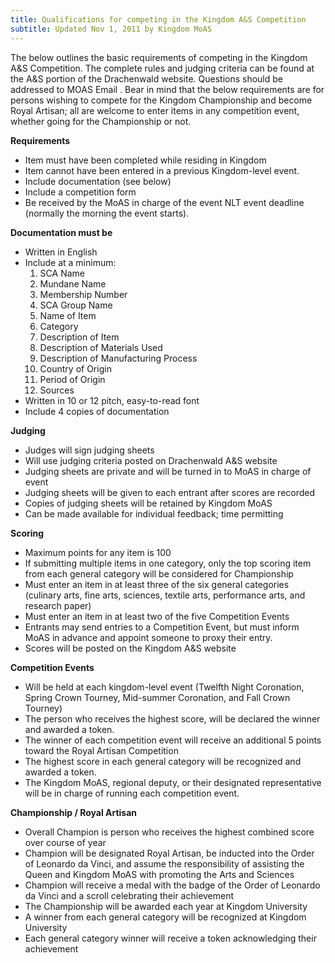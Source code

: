 ```yaml
---
title: Qualifications for competing in the Kingdom A&S Competition
subtitle: Updated Nov 1, 2011 by Kingdom MoAS
---
```

<p>The below outlines the basic requirements of competing in the Kingdom A&amp;S Competition. The complete rules and judging criteria can be found at the A&amp;S portion of the Drachenwald website. Questions should be addressed to MOAS Email  . Bear in mind that the below requirements are for persons wishing to compete for the Kingdom Championship and become Royal Artisan; all are welcome to enter items in any competition event, whether going for the Championship or not.</p>

<strong>Requirements</strong>
<ul>
<li> Item must have been completed while residing in Kingdom </li>
<li> Item cannot have been entered in a previous Kingdom-level event. </li>
<li> Include documentation (see below) </li>
<li> Include a competition form </li>
<li> Be received by the MoAS in charge of the event NLT event deadline (normally the morning the event starts). </li>
</ul>
<p><strong>Documentation must be</strong></p>
<ul>
<li> Written in English </li>
<li> Include at a minimum:
<ol>
<li> SCA Name </li>
<li> Mundane Name </li>
<li> Membership Number </li>
<li> SCA Group Name </li>
<li> Name of Item </li>
<li> Category </li>
<li> Description of Item </li>
<li> Description of Materials Used </li>
<li> Description of Manufacturing Process </li>
<li> Country of Origin </li>
<li> Period of Origin </li>
<li> Sources </li>
</ol>
</li>
<li> Written in 10 or 12 pitch, easy-to-read font </li>
<li> Include 4 copies of documentation </li>
</ul>
<p><strong>Judging</strong></p>
<ul>
<li> Judges will sign judging sheets </li>
<li> Will use judging criteria posted on Drachenwald A&amp;S website </li>
<li> Judging sheets are private and will be turned in to MoAS in charge of event </li>
<li> Judging sheets will be given to each entrant after scores are recorded </li>
<li> Copies of judging sheets will be retained by Kingdom MoAS </li>
<li> Can be made available for individual feedback; time permitting </li>
</ul>
<p><strong>Scoring</strong></p>
<ul>
<li> Maximum points for any item is 100 </li>
<li> If submitting multiple items in one category, only the top scoring item from each general category will be considered for Championship </li>
<li> Must enter an item in at least three of the six general categories (culinary arts, fine arts, sciences, textile arts, performance arts, and research paper) </li>
<li> Must enter an item in at least two of the five Competition Events </li>
<li> Entrants may send entries to a Competition Event, but must inform MoAS in advance and appoint someone to proxy their entry. </li>
<li> Scores will be posted on the Kingdom A&amp;S website </li>
</ul>
<p><strong>Competition Events</strong></p>
<ul>
<li> Will be held at each kingdom-level event (Twelfth Night Coronation, Spring Crown Tourney, Mid-summer Coronation, and Fall Crown Tourney) </li>
<li> The person who receives the highest score, will be declared the winner and awarded a token. </li>
<li> The winner of each competition event will receive an additional 5 points toward the Royal Artisan Competition</li>
<li> The highest score in each general category will be recognized and awarded a token. </li>
<li> The Kingdom MoAS, regional deputy, or their designated representative will be in charge of running each competition event. </li>
</ul>
<p><strong>Championship / Royal Artisan</strong></p>
<ul>
<li> Overall Champion is person who receives the highest combined score over course of year </li>
<li> Champion will be designated Royal Artisan, be inducted into the Order of Leonardo da Vinci, and assume the responsibility of assisting the Queen and Kingdom MoAS with promoting the Arts and Sciences </li>
<li> Champion will receive a medal with the badge of the Order of Leonardo da Vinci and a scroll celebrating their achievement </li>
<li> The Championship will be awarded each year at Kingdom University </li>
<li> A winner from each general category will be recognized at Kingdom University </li>
<li> Each general category winner will receive a token acknowledging their achievement </li>
</ul>
